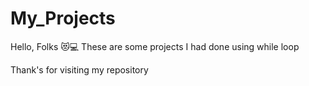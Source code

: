 # My_Projects
Hello, Folks 😻💻 
These are some projects I had done using while loop

Thank's for visiting my repository
